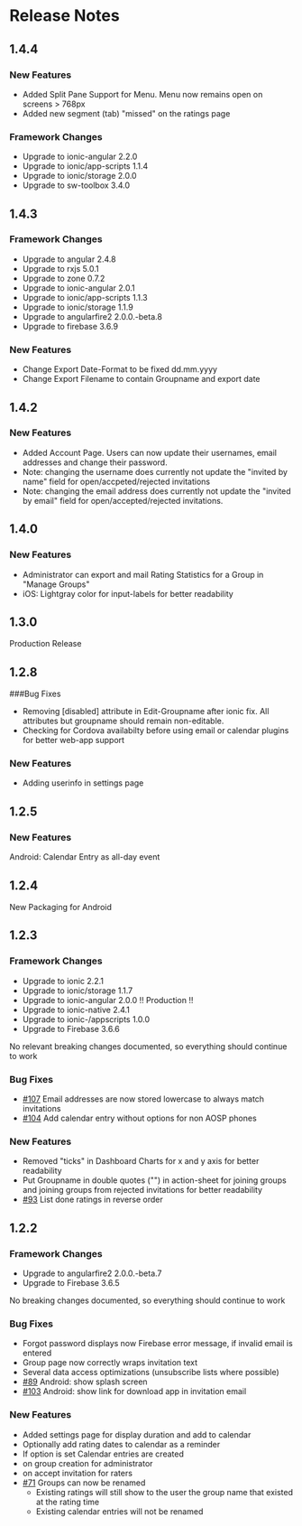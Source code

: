 # Release Notes
## 1.4.4
### New Features
* Added Split Pane Support for Menu. Menu now remains open on screens > 768px
* Added new segment (tab) "missed" on the ratings page

### Framework Changes
* Upgrade to ionic-angular 2.2.0
* Upgrade to ionic/app-scripts 1.1.4
* Upgrade to ionic/storage 2.0.0
* Upgrade to sw-toolbox 3.4.0

## 1.4.3
### Framework Changes
* Upgrade to angular 2.4.8
* Upgrade to rxjs 5.0.1
* Upgrade to zone 0.7.2
* Upgrade to ionic-angular 2.0.1
* Upgrade to ionic/app-scripts 1.1.3
* Upgrade to ionic/storage 1.1.9
* Upgrade to angularfire2 2.0.0.-beta.8
* Upgrade to firebase 3.6.9

### New Features
* Change Export Date-Format to be fixed dd.mm.yyyy
* Change Export Filename to contain Groupname and export date

## 1.4.2
### New Features
* Added Account Page. Users can now update their usernames, email addresses and change their password.
 * Note: changing the username does currently not update the "invited by name" field for open/accpeted/rejected invitations
 * Note: changing the email address does currently not update the "invited by email" field for open/accepted/rejected invitations. 
 
## 1.4.0
### New Features
* Administrator can export and mail Rating Statistics for a Group in "Manage Groups"
* iOS: Lightgray color for input-labels for better readability

## 1.3.0
Production Release

## 1.2.8
###Bug Fixes
* Removing [disabled] attribute in Edit-Groupname after ionic fix. All attributes but groupname should remain non-editable.
* Checking for Cordova availabilty before using email or calendar plugins for better web-app support

### New Features
* Adding userinfo in settings page


## 1.2.5
### New Features
Android: Calendar Entry as all-day event

## 1.2.4
New Packaging for Android

## 1.2.3
### Framework Changes
* Upgrade to ionic 2.2.1
* Upgrade to ionic/storage 1.1.7
* Upgrade to ionic-angular 2.0.0   !! Production !!
* Upgrade to ionic-native 2.4.1
* Upgrade to ionic-/appscripts 1.0.0
* Upgrade to Firebase 3.6.6

No relevant breaking changes documented, so everything should continue to work

### Bug Fixes
* [#107](https://github.com/xamplo/aspecx/issues/107) Email addresses are now stored lowercase to always match invitations
* [#104](https://github.com/xamplo/aspecx/issues/104) Add calendar entry without options for non AOSP phones

### New Features
* Removed "ticks" in Dashboard Charts for x and y axis for better readability
* Put Groupname in double quotes ("") in action-sheet for joining groups and joining groups from rejected invitations for better readability
* [#93](https://github.com/xamplo/aspecx/issues/93) List done ratings in reverse order

## 1.2.2
### Framework Changes
* Upgrade to angularfire2 2.0.0.-beta.7
* Upgrade to Firebase 3.6.5

No breaking changes documented, so everything should continue to work

### Bug Fixes
* Forgot password displays now Firebase error message, if invalid email is entered
* Group page now correctly wraps invitation text
* Several data access optimizations (unsubscribe lists where possible)
* [#89](https://github.com/xamplo/aspecx/issues/89) Android: show splash screen
* [#103](https://github.com/xamplo/aspecx/issues/103) Android: show link for download app in invitation email

### New Features
* Added settings page for display duration and add to calendar
* Optionally add rating dates to calendar as a reminder
 * If option is set Calendar entries are created 
  * on group creation for administrator
  * on accept invitation for raters
* [#71](https://github.com/xamplo/aspecx/issues/71) Groups can now be renamed
  * Existing ratings will still show to the user the  group name that existed at the rating time
  * Existing calendar entries will not be renamed
